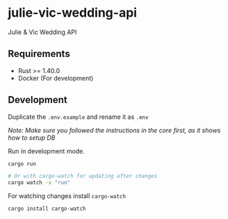 # julie-vic-wedding-api

Julie & Vic Wedding API

## Requirements

-   Rust >= 1.40.0
-   Docker (For development)

## Development

Duplicate the `.env.example` and rename it as `.env`

_Note: Make sure you followed the instructions in the core first, as it shows how to setup DB_

Run in development mode.

```sh
cargo run

# Or with cargo-watch for updating after changes
cargo watch -x "run"
```

For watching changes install `cargo-watch`

```sh
cargo install cargo-watch
```
